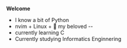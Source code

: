 <h><b>Welcome</b></h>
- I know a bit of Python
- nvim + Linux + 🧉 my beloved
--
- currently learning C
- Currently studying Informatics Enginnering
